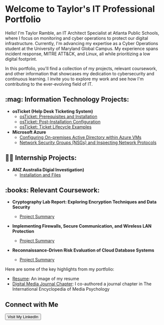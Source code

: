 # Welcome to Taylor's IT Professional Portfolio

Hello! I'm Taylor Ramble, an IT Architect Specialist at Atlanta Public Schools, where I focus on monitoring and cyber operations to protect our digital infrastructure. Currently, I'm advancing my expertise as a Cyber Operations student at the University of Maryland Global Campus. My experience spans incident response, MITRE ATT&CK, and Linux, all while prioritizing a low digital footprint.

In this portfolio, you'll find a collection of my projects, relevant coursework, and other information that showcases my dedication to cybersecurity and continuous learning. I invite you to explore my work and see how I'm contributing to the ever-evolving field of IT.

<h2>:mag: Information Technology Projects:</h2>

- <b>osTicket (Help Desk Ticketing System)</b>
  - [osTicket: Prerequisites and Installation](https://github.com/tmramble/osTicket)
  - [osTicket: Post-Installation Configuration](https://github.com/tmramble/post-install-config)
  - [osTicket: Ticket Lifecycle Examples](https://github.com/tmramble/ticket-lifecycle)
- <b>Microsoft Azure</b>
  - [Configuring On-premises Active Directory within Azure VMs](https://github.com/tmramble/Active-Directory-)
  - [Network Security Groups (NSGs) and Inspecting Network Protocols](https://github.com/tmramble/AzureNDS)

<h2>👨‍💻 Internship Projects:</h2>

- <b>ANZ Australia Digial Investigation)</b>
  - [Installation and Files](https://github.com/tmramble/packetcaptureanalysis)
    
<h2>:books: Relevant Coursework:</h2>

- <b> Cryptography Lab Report: Exploring Encryption Techniques and Data Security</b>
  - [Project Summary](https://github.com/tmramble/packetcaptureanalysis)
    
- <b>Implementing Firewalls, Secure Communication, and Wireless LAN Protection</b>
  - [Project Summary](https://github.com/tmramble/packetcaptureanalysis)
    
- <b>Reconnaissance-Driven Risk Evaluation of Cloud Database Systems</b>
  - [Project Summary](https://github.com/tmramble/reconnaissance)


Here are some of the key highlights from my portfolio:

- [Resume](link_to_project_1): An image of my resume
- [Digital Media Journal Chapter](https://www.linkedin.com/in/taylor-ramble-4a395422a/overlay/1635542825761/single-media-viewer/?profileId=ACoAADly_rsBcasyCTiR_xBju9k3mBnV0hbWSqg): I co-authored a journal chapter in The International Encyclopedia of Media Psychology


<h2>Connect with Me</h2>
    <a href="https://www.linkedin.com/in/taylor-ramble-4a395422a/" target="_blank" rel="noopener noreferrer">
        <button>Visit My LinkedIn</button>
